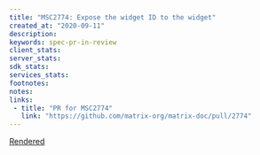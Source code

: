 ```yaml
---
title: "MSC2774: Expose the widget ID to the widget"
created_at: "2020-09-11"
description:
keywords: spec-pr-in-review
client_stats:
server_stats:
sdk_stats:
services_stats:
footnotes:
notes:
links:
 - title: "PR for MSC2774"
   link: "https://github.com/matrix-org/matrix-doc/pull/2774"
---
```

[Rendered](https://github.com/matrix-org/matrix-doc/blob/travis/msc/widget-id/proposals/2774-widget-id.md)
